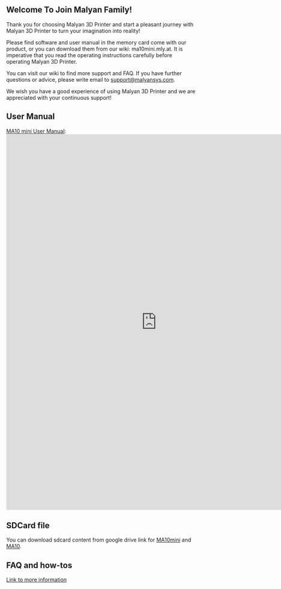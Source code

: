 
## Welcome To Join Malyan Family!

 Thank you for choosing Malyan 3D Printer and start a
pleasant journey with Malyan 3D Printer to turn your
imagination into reality!

 Please find software and user manual in the memory
card come with our product, or you can download them
from our wiki: ma10mini.mly.at. It is imperative that you
read the operating instructions carefully before operating
Malyan 3D Printer.

 You can visit our wiki to find more support and FAQ. If
you have further questions or advice, please write email to
[support@malyansys.com](support@malyansys.com). 

 We wish you have a good experience of using Malyan
3D Printer and we are appreciated with your continuous
support! 

## User Manual

[MA10 mini User Manual](https://malyansystem.github.io/ma10wiki/manual-ma10mini.pdf): 
<embed src="https://malyansystem.github.io/ma10wiki/manual-ma10mini.pdf#toolbar=0&navpanes=0" width="800" height="1000" type="application/pdf" />


## SDCard file

You can download sdcard content from google drive link for [MA10mini](https://drive.google.com/file/d/1BaN6-xSl-wVWZxy11NHtjMq0_4DtFgz4/view?usp=sharing) and [MA10](https://drive.google.com/file/d/1uDF6UuBPYfWFkBjgCh28dX_BEGUVY2NM/view?usp=sharing).

## FAQ and how-tos

[Link to more information](qa)
